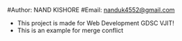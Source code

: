 #Author: NAND KISHORE 
#Email: nanduk4552@gmail.com
- This project is made for Web Development GDSC VJIT!
- This is an example for merge conflict 
